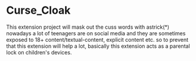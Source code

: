 # Curse_Cloak
This extension project will mask out the cuss words with astrick(*) nowadays a lot of teenagers are on social media and they are sometimes exposed to 18+ content/textual-content, explicit content etc. so to prevent that this extension will help a lot, basically this extension acts as a parental lock on children's devices.
